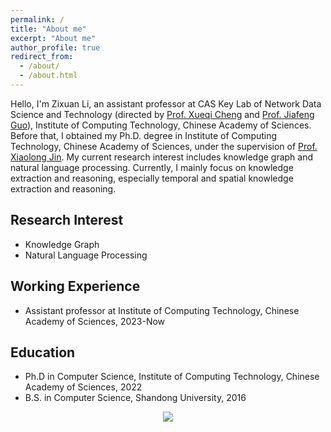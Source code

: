 ```yaml
---
permalink: /
title: "About me"
excerpt: "About me"
author_profile: true
redirect_from: 
  - /about/
  - /about.html
---
```



Hello, I'm Zixuan Li, an assistant professor at CAS Key Lab of Network Data
Science and Technology (directed by [Prof. Xueqi
Cheng](http://www.bigdatalab.ac.cn/cxq/) and [Prof. Jiafeng
Guo](http://www.bigdatalab.ac.cn/gjf/)), Institute of Computing Technology,
Chinese Academy of Sciences. Before that, I obtained my Ph.D. degree in
Institute of Computing Technology, Chinese Academy of Sciences, under the
supervision of [Prof. Xiaolong Jin](http://www.bigdatalab.ac.cn/jxl/). My
current research interest includes knowledge graph and natural language
processing. Currently, I mainly focus on knowledge extraction and reasoning,
especially temporal and spatial knowledge extraction and reasoning.

Research Interest
-----
- Knowledge Graph
- Natural Language Processing

Working Experience
-----
- Assistant professor at Institute of Computing Technology, Chinese Academy of Sciences, 2023-Now
  
Education
-----
- Ph.D in Computer Science, Institute of Computing Technology, Chinese Academy of Sciences, 2022  
- B.S. in Computer Science, Shandong University, 2016

<div align=center>
<a href="https://clustrmaps.com/site/1btbh" title="Visit tracker"><img src="//clustrmaps.com/map_v2.png?cl=086ea5&w=240&t=tt&d=4kdshDXocInaxyFBD_jj9xafIQxA9DD0JKyCs9nPUtQ&co=ffffff&ct=ffffff" /></a>
<div>
